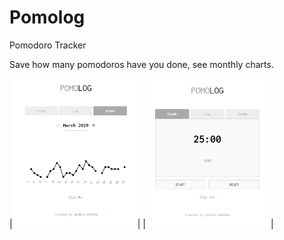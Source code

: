 # Pomolog
Pomodoro Tracker

Save how many pomodoros have you done, see monthly charts.


|<img src="https://raw.githubusercontent.com/BerkinAKKAYA/Pomolog/master/Screenshots/SS1.PNG" width="200">|
|<img src="https://raw.githubusercontent.com/BerkinAKKAYA/Pomolog/master/Screenshots/SS2.PNG" width="200">|
